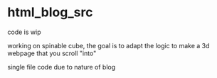 # html_blog_src
code is wip

working on spinable cube, the goal is to adapt the logic to make a 3d webpage that you scroll "into"

single file code due to nature of blog
